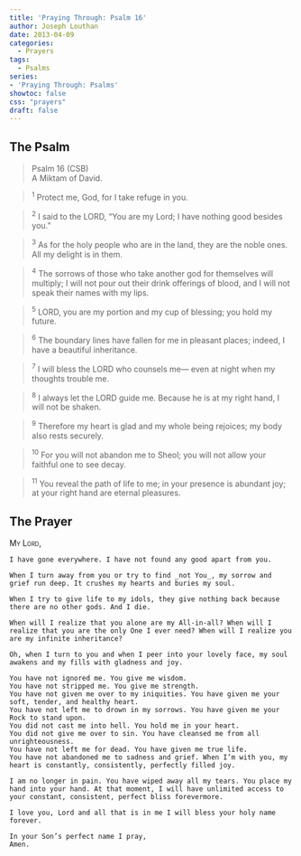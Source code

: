 ```yaml
---
title: 'Praying Through: Psalm 16'
author: Joseph Louthan
date: 2013-04-09
categories:
  - Prayers
tags:
  - Psalms
series:
- 'Praying Through: Psalms'
showtoc: false
css: "prayers"
draft: false
---
```

## The Psalm

>Psalm 16 (CSB)  
><sup></sup> A Miktam of David. 

><sup>1</sup> Protect me, God, for I take refuge in you. 

><sup>2</sup> I said to the LORD, “You are my Lord; I have nothing good besides you.” 

><sup>3</sup> As for the holy people who are in the land, they are the noble ones. All my delight is in them. 

><sup>4</sup> The sorrows of those who take another god for themselves will multiply; I will not pour out their drink offerings of blood, and I will not speak their names with my lips. 

><sup>5</sup> LORD, you are my portion and my cup of blessing; you hold my future. 

><sup>6</sup> The boundary lines have fallen for me in pleasant places; indeed, I have a beautiful inheritance. 

><sup>7</sup> I will bless the LORD who counsels me— even at night when my thoughts trouble me. 

><sup>8</sup> I always let the LORD guide me. Because he is at my right hand, I will not be shaken. 

><sup>9</sup> Therefore my heart is glad and my whole being rejoices; my body also rests securely. 

><sup>10</sup> For you will not abandon me to Sheol; you will not allow your faithful one to see decay. 

><sup>11</sup> You reveal the path of life to me; in your presence is abundant joy; at your right hand are eternal pleasures.

## The Prayer

<div style="font-variant: small-caps;">
  My Lord,
</div>

```text
I have gone everywhere. I have not found any good apart from you.

When I turn away from you or try to find _not You_, my sorrow and grief run deep. It crushes my hearts and buries my soul.

When I try to give life to my idols, they give nothing back because there are no other gods. And I die.

When will I realize that you alone are my All-in-all? When will I realize that you are the only One I ever need? When will I realize you are my infinite inheritance?

Oh, when I turn to you and when I peer into your lovely face, my soul awakens and my fills with gladness and joy.

You have not ignored me. You give me wisdom.
You have not stripped me. You give me strength.
You have not given me over to my iniquities. You have given me your soft, tender, and healthy heart.
You have not left me to drown in my sorrows. You have given me your Rock to stand upon.
You did not cast me into hell. You hold me in your heart.
You did not give me over to sin. You have cleansed me from all unrighteousness.
You have not left me for dead. You have given me true life.
You have not abandoned me to sadness and grief. When I’m with you, my heart is constantly, consistently, perfectly filled joy.

I am no longer in pain. You have wiped away all my tears. You place my hand into your hand. At that moment, I will have unlimited access to your constant, consistent, perfect bliss forevermore.

I love you, Lord and all that is in me I will bless your holy name forever.

In your Son’s perfect name I pray,
Amen.
```
